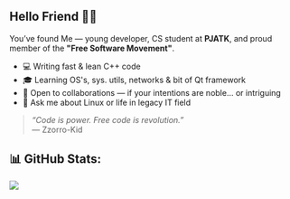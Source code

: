 ## Hello Friend 🕵️‍♂️

You’ve found Me — young developer, CS student at **PJATK**, and proud member of the **"Free Software Movement"**.

- 💻 Writing fast & lean C++ code 
- 🎓 Learning OS's, sys. utils, networks & bit of Qt framework<br/>
- 🤝 Open to collaborations — if your intentions are noble... or intriguing<br/>
- 🧠 Ask me about Linux or life in legacy IT field<br/>

> _“Code is power. Free code is revolution.”_  
> — Zzorro-Kid 
> 

## 📊 GitHub Stats:
![](https://github-readme-stats.vercel.app/api/top-langs/?username=Zzorro-Kid&theme=transparent&hide_border=false&include_all_commits=true&count_private=true&layout=compact)
